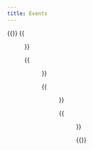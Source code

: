 ```yaml
---
title: Events
---
```


{{<gallery caption-effect="none">}}
  {{<figure
    caption= "Sporting Events" 
    class="no-photoswipe"
    link="/categories/sports/"
    src="https://res.cloudinary.com/rama-llama/image/upload/v1583101449/Fans_nu22el.jpg"
    >}}
  
  {{<figure 
    caption="Dance"
    class="no-photoswipe"
    link="/categories/dance/"
    src="https://res.cloudinary.com/rama-llama/image/upload/v1603129294/Flamenco_u8ex6l_liglti.jpg">}}
  
  {{<figure
    caption="Cultural Events"
    class="no-photoswipe"
    link="/categories/cultural/"
    src="https://res.cloudinary.com/rama-llama/image/upload/v1596654442/The_Dance_nfzio1.jpg">}}

  {{<figure
    caption="Social Events"
    class="no-photoswipe"
    link="/categories/social/"
    src="https://res.cloudinary.com/rama-llama/image/upload/v1603057742/Silence_copy_jzmlho.jpg">}}

{{</gallery >}}
